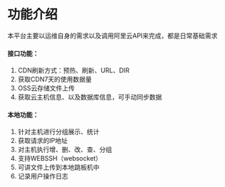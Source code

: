 # 功能介绍
本平台主要以运维自身的需求以及调用阿里云API来完成，都是日常基础需求
#### 接口功能：
1. CDN刷新方式：预热、刷新、URL、DIR
2. 获取CDN7天的使用数据量
3. OSS云存储文件上传
4. 获取云主机信息、以及数据库信息，可手动同步数据
#### 本地功能：
1. 针对主机进行分组展示、统计
2. 获取请求的IP地址
3. 对主机执行增、删、改、查、分组
4. 支持WEBSSH（websocket）
5. 可讲文件上传到本地跳板机中
6. 记录用户操作日志
